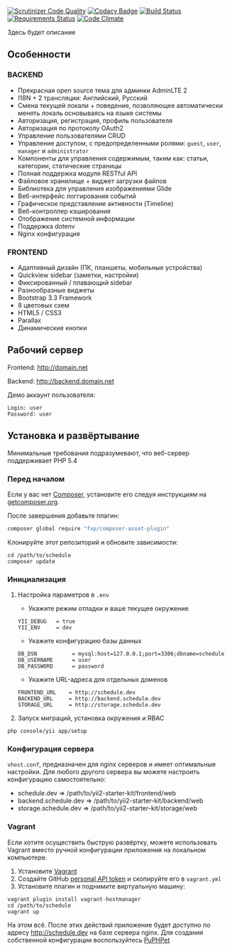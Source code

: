 [![Scrutinizer Code Quality](https://scrutinizer-ci.com/g/Exoticness/list/badges/quality-score.png?b=master)](https://scrutinizer-ci.com/g/Exoticness/list/?branch=master) [![Codacy Badge](https://img.shields.io/badge/codacy-B-brightgreen.svg)](https://www.codacy.com/app/roof1rst/list) [![Build Status](https://scrutinizer-ci.com/g/Exoticness/list/badges/build.png?b=master)](https://scrutinizer-ci.com/g/Exoticness/list/build-status/master) [![Requirements Status](https://requires.io/github/Exoticness/list/requirements.svg?branch=master)](https://requires.io/github/Exoticness/list/requirements/?branch=master) [![Code Climate](https://img.shields.io/codeclimate/github/kabisaict/flow.svg)]()

Здесь будет описание


Особенности
--------
### BACKEND
- Прекрасная open source тема для админки AdminLTE 2
- I18N + 2 трансляции: Английский, Русский
- Смена текущей локали + поведение, позволяющее автоматически менять локаль основываясь на языке системы
- Авторизация, регистрация, профиль пользователя
- Авторизация по протоколу OAuth2
- Управление пользователями CRUD
- Управление доступом, с предопределенными ролями: `guest`, `user`, `manager` и `administrator` 
- Компоненты для управления содержимым, таким как: статьи, категории, статические страницы
- Полная поддержка модуля RESTful API
- Файловое хранилище + виджет загрузки файлов
- Библиотека для управления изображениями Glide
- Веб-интерфейс логгирования событий
- Графическое представление активности (Timeline)
- Веб-контроллер кэширования
- Отображение системной информации
- Поддержка dotenv
- Nginx конфигурация

### FRONTEND
- Адаптивный дизайн (ПК, планшеты, мобильные устройства)
- Quickview sidebar (заметки, настройки)
- Фиксированный / плавающий sidebar
- Разнообразные виджеты
- Bootstrap 3.3 Framework
- 8 цветовых схем
- HTML5 / CSS3
- Parallax
- Динамические кнопки

Рабочий сервер
----
Frontend:
http://domain.net

Backend:
http://backend.domain.net

Демо аккаунт пользователя:
```
Login: user
Password: user
```

Установка и развёртывание
------------

Минимальные требования подразумевают, что веб-сервер поддерживает PHP 5.4

### Перед началом
Если у вас нет [Composer](http://getcomposer.org/), установите его следуя инструкциям на [getcomposer.org](http://getcomposer.org/doc/00-intro.md#installation-nix).

После завершения добавьте плагин:
```bash
composer global require "fxp/composer-asset-plugin"
```

Клонируйте этот репозиторий и обновите зависимости:
```
cd /path/to/schedule
composer update
```

### Инициализация
1. Настройка параметров в `.env`
	- Укажите режим отладки и ваше текущее окружение
	
	```
	YII_DEBUG   = true
	YII_ENV     = dev
	```
	- Укажите конфигурацию базы данных
	```
	DB_DSN           = mysql:host=127.0.0.1;port=3306;dbname=schedule
	DB_USERNAME      = user
	DB_PASSWORD      = password
	```

	- Укажите URL-адреса для отдельных доменов
	```
	FRONTEND_URL    = http://schedule.dev
	BACKEND_URL     = http://backend.schedule.dev
	STORAGE_URL     = http://storage.schedule.dev
	```

2. Запуск миграций, установка окружения и RBAC
```
php console/yii app/setup
```

### Конфигурация сервера
`vhost.conf`, предназначен для nginx серверов и имеет оптимальные настройки.
Для любого другого сервера вы можете настроить конфигурацию самостоятельно:
- schedule.dev => /path/to/yii2-starter-kit/frontend/web
- backend.schedule.dev => /path/to/yii2-starter-kit/backend/web
- storage.schedule.dev => /path/to/yii2-starter-kit/storage/web


### Vagrant
Если хотите осуществить быструю развёртку, можете использовать Vagrant вместо ручной конфигурации приложения на локальном компьютере.

1. Установите [Vagrant](https://www.vagrantup.com/)
2. Создайте GitHub [personal API token](https://github.com/blog/1509-personal-api-tokens) и скопируйте его в `vagrant.yml`
3. Установите плагин и поднимите виртуальную машину:
```
vagrant plugin install vagrant-hostmanager
cd /path/to/schedule
vagrant up
```
На этом всё. После этих действий приложение будет доступно по адресу http://schedule.dev на базе сервера nginx. Для создания собственной конфигурации воспользуйтесь [PuPHPet](https://www.puphpet.com/)
